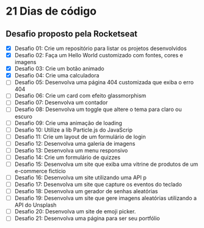 # 21 Dias de código

## Desafio proposto pela Rocketseat

- [x] Desafio 01: Crie um repositório para listar os projetos desenvolvidos
- [x] Desafio 02: Faça um Hello World customizado com fontes, cores e imagens
- [x] Desafio 03: Crie um botão animado
- [x] Desafio 04: Crie uma calculadora
- [ ] Desafio 05: Desenvolva uma página 404 customizada que exiba o erro 404
- [ ] Desafio 06: Crie um card com efeito glassmorphism
- [ ] Desafio 07: Desenvolva um contador
- [ ] Desafio 08: Desenvolva um toggle que altere o tema para claro ou escuro
- [ ] Desafio 09: Crie uma animação de loading
- [ ] Desafio 10: Utilize a lib Particle.js do JavaScrip
- [ ] Desafio 11: Crie um layout de um formulário de login
- [ ] Desafio 12: Desenvolva uma galeria de imagens
- [ ] Desafio 13: Desenvolva um menu responsivo
- [ ] Desafio 14: Crie um formulário de quizzes
- [ ] Desafio 15: Desenvolva um site que exiba uma vitrine de produtos de um e-commerce fictício
- [ ] Desafio 16: Desenvolva um site utilizando uma API p
- [ ] Desafio 17: Desenvolva um site que capture os eventos do teclado
- [ ] Desafio 18: Desenvolva um gerador de senhas aleatórias
- [ ] Desafio 19: Desenvolva um site que gere imagens aleatórias utilizando a API do Unsplash
- [ ] Desafio 20: Desenvolva um site de emoji picker.
- [ ] Desafio 21: Desenvolva uma página para ser seu portfólio
